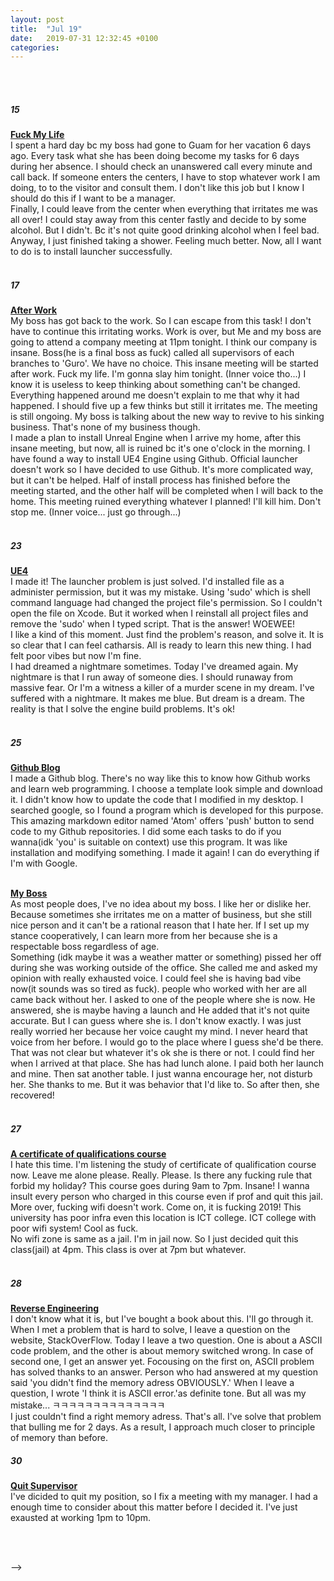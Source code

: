 ```yaml
---
layout: post
title:  "Jul 19"
date:   2019-07-31 12:32:45 +0100
categories:
---
```


<br><br>

##### 15 <br>
**<u>Fuck My Life</u>** <br>
I spent a hard day bc my boss had gone to Guam for her vacation 6 days ago. Every task what she has been doing become my tasks for 6 days during her absence. I should check an unanswered call every minute and call back. If someone enters the centers, I have to stop whatever work I am doing, to to the visitor and consult them. I don't like this job but I know I should do this if I want to be a manager. <br>
Finally, I could leave from the center when everything that irritates me was all over! I could stay away from this center fastly and decide to by some alcohol. But I didn't. Bc it's not quite good drinking alcohol when I feel bad. <br>
Anyway, I just finished taking a shower. Feeling much better. Now, all I want to do is to install launcher successfully.
<br><br>


##### 17 <br>
**<u>After Work</u>** <br>
My boss has got back to the work. So I can escape from this task!
I don't have to continue this irritating works. Work is over, but Me and my boss are going to attend a company meeting at 11pm tonight. I think our company is insane. Boss(he is a final boss as fuck) called all supervisors of each branches to 'Guro'. We have no choice. This insane meeting will be started after work. Fuck my life. I'm gonna slay him tonight. (Inner voice tho...) I know it is useless to keep thinking about something can't be changed. Everything happened around me doesn't explain to me that why it had happened. I should five up a few thinks but still it irritates me. The meeting is still ongoing. My boss is talking about the new way to revive to his sinking business. That's none of my business though. <br>
I made a plan to install Unreal Engine when I arrive my home, after this insane meeting, but now, all is ruined bc it's one o'clock in the morning. I have found a way to install UE4 Engine using Github. Official launcher doesn't work so I have decided to use Github. It's more complicated way, but it can't be helped. Half of install process has finished before the meeting started, and the other half will be completed when I will back to the home. This meeting ruined everything whatever I planned! I'll kill him. Don't stop me. (Inner voice... just go through...)
<br><br>




##### 23 <br>
**<u>UE4</u>** <br>
I made it! The launcher problem is just solved. I'd installed file as a administer permission, but it was my mistake. Using 'sudo' which is shell command language had changed the project file's permission. So I couldn't open the file on Xcode. But it worked when I reinstall all project files and remove the 'sudo' when I typed script. That is the answer! WOEWEE! <br>
I like a kind of this moment. Just find the problem's reason, and solve it. It is so clear that I can feel catharsis. All is ready to learn this new thing. I had felt poor vibes but now I'm fine. <br>
I had dreamed a nightmare sometimes. Today I've dreamed again. My nightmare is that I run away of someone dies. I should runaway from massive fear. Or I'm a witness a killer of a murder scene in my dream. I've suffered with a nightmare. It makes me blue. But dream is a dream. The reality is that I solve the engine build problems. It's ok!
<br><br>




##### 25 <br>
**<u>Github Blog</u>** <br>
I made a Github blog. There's no way like this to know how Github works and learn web programming. I choose a template look simple and download it. I didn't know how to update the code that I modified in my desktop. I searched google, so I found a program which is developed for this purpose. This amazing markdown editor named 'Atom' offers 'push' button to send code to my Github repositories. I did some each tasks to do if you wanna(idk 'you' is suitable on context) use this program. It was like installation and modifying something. I made it again! I can do everything if I'm with Google.
<br><br>

**<u>My Boss</u>** <br>
As most people does, I've no idea about my boss. I like her or dislike her. Because sometimes she irritates me on a matter of business, but she still nice person and it can't be a rational reason that I hate her. If I set up my stance cooperatively, I can learn more from her because she is a respectable boss regardless of age. <br>
Something (idk maybe it was a weather matter or something) pissed her off during she was working outside of the office. She called me and asked my opinion with really exhausted voice. I could feel she is having bad vibe now(it sounds was so tired as fuck). people who worked with her are all came back without her. I asked to one of the people where she is now. He answered, she is maybe having a launch and He added that it's not quite accurate. But I can guess where she is. I don't know exactly. I was just really worried her because her voice caught my mind. I never heard that voice from her before. I would go to the place where I guess she'd be there. That was not clear but whatever it's ok she is there or not. I could find her when I arrived at that place. She has had lunch alone. I paid both her launch and mine. Then sat another table. I just wanna encourage her, not disturb her. She thanks to me. But it was behavior that I'd like to. So after then, she recovered!
<br><br>



##### 27 <br>
**<u>A certificate of qualifications course</u>** <br>
I hate this time. I'm listening the study of certificate of qualification course now. Leave me alone please. Really. Please. Is there any fucking rule that forbid my holiday? This course goes during 9am to 7pm. Insane! I wanna insult every person who charged in this course even if prof and quit this jail. More over, fucking wifi doesn't work. Come on, it is fucking 2019! This university has poor infra even this location is ICT college. ICT college with poor wifi system! Cool as fuck. <br>
No wifi zone is same as a jail. I'm in jail now. So I just decided quit this class(jail) at 4pm. This class is over at 7pm but whatever.
<br><br>



##### 28 <br>
**<u>Reverse Engineering</u>** <br>
I don't know what it is, but I've bought a book about this. I'll go through it. When I met a problem that is hard to solve, I leave a question on the website, StackOverFlow. Today I leave a two question. One is about a ASCII code problem, and the other is about memory switched wrong. In case of second one, I get an answer yet. Focousing on the first on, ASCII problem has solved thanks to an answer. Person who had answered at my question said 'you didn't find the memory adress OBVIOUSLY.' When I leave a question, I wrote 'I think it is ASCII error.'as definite tone. But all was my mistake... ㅋㅋㅋㅋㅋㅋㅋㅋㅋㅋㅋㅋㅋㅋ <br>
I just couldn't find a right memory adress. That's all. I've solve that problem that bulling me for 2 days. As a result, I approach much closer to principle of memory than before.


##### 30 <br>
**<u>Quit Supervisor</u>** <br>
I've dicided to quit my position, so I fix a meeting with my manager. I had a enough time to consider about this matter before I decided it. I've just exausted at working 1pm to 10pm.

<br><br>




-->
